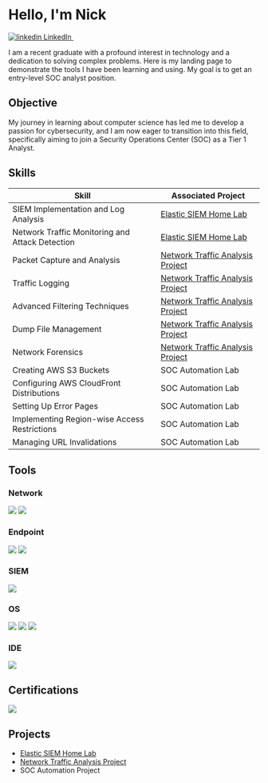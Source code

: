 # Hello, I'm Nick
<p>
  <a href="https://www.linkedin.com/in/nicholas-phi-ab047b191" rel="nofollow noreferrer">
    <img src="https://i.sstatic.net/gVE0j.png" alt="linkedin"> LinkedIn
  </a> &nbsp; 
</p>

I am a recent graduate with a profound interest in technology and a dedication to solving complex problems. Here is my landing page to demonstrate the tools I have been learning and using. My goal is to get an entry-level SOC analyst position.

## Objective

My journey in learning about computer science has led me to develop a passion for cybersecurity, and I am now eager to transition into this field, specifically aiming to join a Security Operations Center (SOC) as a Tier 1 Analyst.

## Skills

| Skill                                         | Associated Project         |
|-----------------------------------------------|----------------------------|
| SIEM Implementation and Log Analysis          | <a href="https://github.com/modern-pastel/Elastic-SIEM-Home-Lab">Elastic SIEM Home Lab</a>|
| Network Traffic Monitoring and Attack Detection | <a href="https://github.com/modern-pastel/Elastic-SIEM-Home-Lab">Elastic SIEM Home Lab</a>|
| Packet Capture and Analysis         | <a href="https://github.com/modern-pastel/Network-Traffic-Analysis-with-TCPDump">Network Traffic Analysis Project</a>|
| Traffic Logging      | <a href="https://github.com/modern-pastel/Network-Traffic-Analysis-with-TCPDump">Network Traffic Analysis Project</a>|
| Advanced Filtering Techniques                  | <a href="https://github.com/modern-pastel/Network-Traffic-Analysis-with-TCPDump">Network Traffic Analysis Project</a>|
| Dump File Management | <a href="https://github.com/modern-pastel/Network-Traffic-Analysis-with-TCPDump">Network Traffic Analysis Project</a>|
| Network Forensics | <a href="https://github.com/modern-pastel/Network-Traffic-Analysis-with-TCPDump">Network Traffic Analysis Project</a>|
| Creating AWS S3 Buckets         | SOC Automation Lab|
| Configuring AWS CloudFront Distributions      | SOC Automation Lab|
| Setting Up Error Pages                  | SOC Automation Lab|
| Implementing Region-wise Access Restrictions | SOC Automation Lab|
| Managing URL Invalidations | SOC Automation Lab|

## Tools

### Network
<div>
    <img src="https://img.shields.io/badge/-Wireshark-1679A7?&style=for-the-badge&logo=Wireshark&logoColor=white" />
    <img src="https://img.shields.io/badge/-Amazon%20CloudFront-FF9900?&style=for-the-badge&logo=Amazon-AWS&logoColor=white" />
</div>

### Endpoint
<div>
    <img src="https://img.shields.io/badge/-Microsoft_Defender_for_Endpoint-00A4EF?&style=for-the-badge&logo=Microsoft&logoColor=white" />
    <img src="https://img.shields.io/badge/-Velociraptor-4B275F?&style=for-the-badge&logo=Velociraptor&logoColor=white" />
</div>

### SIEM
<div>
    <img src="https://img.shields.io/badge/-Elastic-005571?&style=for-the-badge&logo=Elastic&logoColor=white" />
</div>

### OS
<div>
  <img src="https://img.shields.io/badge/-Linux-FCC624?&style=for-the-badge&logo=Linux&logoColor=black" />
  <img src="https://img.shields.io/badge/-Ubuntu-E95420?&style=for-the-badge&logo=Ubuntu&logoColor=white" />
  <img src="https://img.shields.io/badge/-Kali%20Linux-557C94?&style=for-the-badge&logo=Kali-Linux&logoColor=white" />
</div>

###  IDE
<div>
  <img src="https://img.shields.io/badge/-Visual%20Studio%20Code-007ACC?&style=for-the-badge&logo=Visual%20Studio%20Code&logoColor=white" />
</div>

## Certifications
<div>
<img src="https://img.shields.io/badge/-Security%2B-FF0000?&style=for-the-badge&logo=CompTIA&logoColor=white" />
</div>

## Projects
- <a href="https://github.com/modern-pastel/Elastic-SIEM-Home-Lab">Elastic SIEM Home Lab</a> 
- <a href="https://github.com/modern-pastel/Network-Traffic-Analysis-with-TCPDump">Network Traffic Analysis Project</a>
- SOC Automation Project
